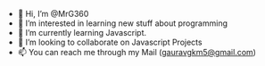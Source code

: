 - 👋 Hi, I’m @MrG360
- 👀 I’m interested in learning new stuff about programming
- 🌱 I’m currently learning Javascript.
- 💞️ I’m looking to collaborate on Javascript Projects
- 📫 You can reach me through my Mail (gauravgkm5@gmail.com)

<!---
MrG360/MrG360 is a ✨ special ✨ repository because its `README.md` (this file) appears on your GitHub profile.
You can click the Preview link to take a look at your changes.
--->
